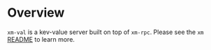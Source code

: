 # Overview

`xm-val` is a kev-value server built on top of `xm-rpc`. Please see the `xm`
[README](../../README.md) to learn more.

